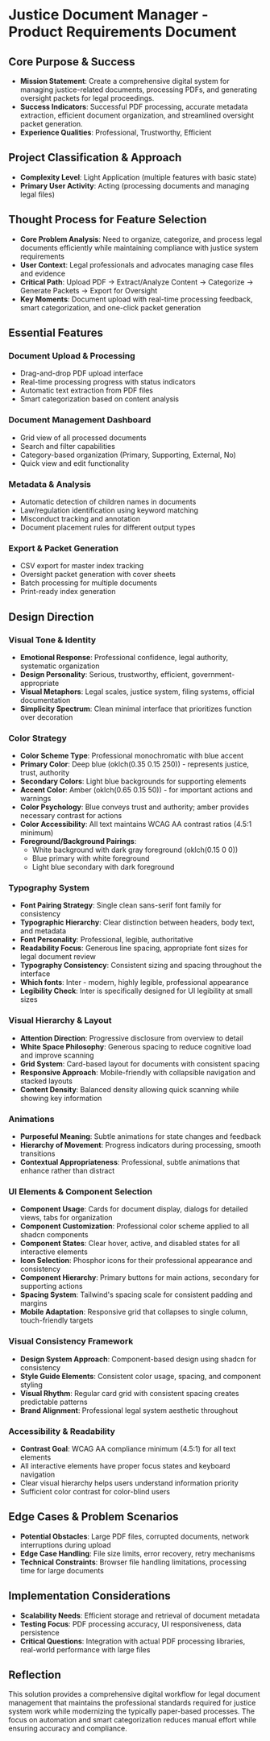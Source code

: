 # Justice Document Manager - Product Requirements Document

## Core Purpose & Success
- **Mission Statement**: Create a comprehensive digital system for managing justice-related documents, processing PDFs, and generating oversight packets for legal proceedings.
- **Success Indicators**: Successful PDF processing, accurate metadata extraction, efficient document organization, and streamlined oversight packet generation.
- **Experience Qualities**: Professional, Trustworthy, Efficient

## Project Classification & Approach
- **Complexity Level**: Light Application (multiple features with basic state)
- **Primary User Activity**: Acting (processing documents and managing legal files)

## Thought Process for Feature Selection
- **Core Problem Analysis**: Need to organize, categorize, and process legal documents efficiently while maintaining compliance with justice system requirements
- **User Context**: Legal professionals and advocates managing case files and evidence
- **Critical Path**: Upload PDF → Extract/Analyze Content → Categorize → Generate Packets → Export for Oversight
- **Key Moments**: Document upload with real-time processing feedback, smart categorization, and one-click packet generation

## Essential Features

### Document Upload & Processing
- Drag-and-drop PDF upload interface
- Real-time processing progress with status indicators
- Automatic text extraction from PDF files
- Smart categorization based on content analysis

### Document Management Dashboard
- Grid view of all processed documents
- Search and filter capabilities
- Category-based organization (Primary, Supporting, External, No)
- Quick view and edit functionality

### Metadata & Analysis
- Automatic detection of children names in documents
- Law/regulation identification using keyword matching
- Misconduct tracking and annotation
- Document placement rules for different output types

### Export & Packet Generation
- CSV export for master index tracking
- Oversight packet generation with cover sheets
- Batch processing for multiple documents
- Print-ready index generation

## Design Direction

### Visual Tone & Identity
- **Emotional Response**: Professional confidence, legal authority, systematic organization
- **Design Personality**: Serious, trustworthy, efficient, government-appropriate
- **Visual Metaphors**: Legal scales, justice system, filing systems, official documentation
- **Simplicity Spectrum**: Clean minimal interface that prioritizes function over decoration

### Color Strategy
- **Color Scheme Type**: Professional monochromatic with blue accent
- **Primary Color**: Deep blue (oklch(0.35 0.15 250)) - represents justice, trust, authority
- **Secondary Colors**: Light blue backgrounds for supporting elements
- **Accent Color**: Amber (oklch(0.65 0.15 50)) - for important actions and warnings
- **Color Psychology**: Blue conveys trust and authority; amber provides necessary contrast for actions
- **Color Accessibility**: All text maintains WCAG AA contrast ratios (4.5:1 minimum)
- **Foreground/Background Pairings**: 
  - White background with dark gray foreground (oklch(0.15 0 0))
  - Blue primary with white foreground 
  - Light blue secondary with dark foreground

### Typography System
- **Font Pairing Strategy**: Single clean sans-serif font family for consistency
- **Typographic Hierarchy**: Clear distinction between headers, body text, and metadata
- **Font Personality**: Professional, legible, authoritative
- **Readability Focus**: Generous line spacing, appropriate font sizes for legal document review
- **Typography Consistency**: Consistent sizing and spacing throughout the interface
- **Which fonts**: Inter - modern, highly legible, professional appearance
- **Legibility Check**: Inter is specifically designed for UI legibility at small sizes

### Visual Hierarchy & Layout
- **Attention Direction**: Progressive disclosure from overview to detail
- **White Space Philosophy**: Generous spacing to reduce cognitive load and improve scanning
- **Grid System**: Card-based layout for documents with consistent spacing
- **Responsive Approach**: Mobile-friendly with collapsible navigation and stacked layouts
- **Content Density**: Balanced density allowing quick scanning while showing key information

### Animations
- **Purposeful Meaning**: Subtle animations for state changes and feedback
- **Hierarchy of Movement**: Progress indicators during processing, smooth transitions
- **Contextual Appropriateness**: Professional, subtle animations that enhance rather than distract

### UI Elements & Component Selection
- **Component Usage**: Cards for document display, dialogs for detailed views, tabs for organization
- **Component Customization**: Professional color scheme applied to all shadcn components
- **Component States**: Clear hover, active, and disabled states for all interactive elements
- **Icon Selection**: Phosphor icons for their professional appearance and consistency
- **Component Hierarchy**: Primary buttons for main actions, secondary for supporting actions
- **Spacing System**: Tailwind's spacing scale for consistent padding and margins
- **Mobile Adaptation**: Responsive grid that collapses to single column, touch-friendly targets

### Visual Consistency Framework
- **Design System Approach**: Component-based design using shadcn for consistency
- **Style Guide Elements**: Consistent color usage, spacing, and component styling
- **Visual Rhythm**: Regular card grid with consistent spacing creates predictable patterns
- **Brand Alignment**: Professional legal system aesthetic throughout

### Accessibility & Readability
- **Contrast Goal**: WCAG AA compliance minimum (4.5:1) for all text elements
- All interactive elements have proper focus states and keyboard navigation
- Clear visual hierarchy helps users understand information priority
- Sufficient color contrast for color-blind users

## Edge Cases & Problem Scenarios
- **Potential Obstacles**: Large PDF files, corrupted documents, network interruptions during upload
- **Edge Case Handling**: File size limits, error recovery, retry mechanisms
- **Technical Constraints**: Browser file handling limitations, processing time for large documents

## Implementation Considerations
- **Scalability Needs**: Efficient storage and retrieval of document metadata
- **Testing Focus**: PDF processing accuracy, UI responsiveness, data persistence
- **Critical Questions**: Integration with actual PDF processing libraries, real-world performance with large files

## Reflection
This solution provides a comprehensive digital workflow for legal document management that maintains the professional standards required for justice system work while modernizing the typically paper-based processes. The focus on automation and smart categorization reduces manual effort while ensuring accuracy and compliance.